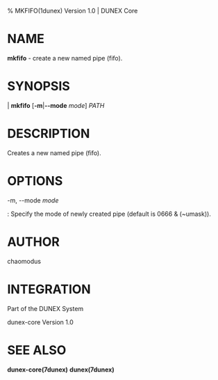 % MKFIFO(1dunex) Version 1.0 | DUNEX Core

NAME
====

**mkfifo** - create a new named pipe (fifo).

SYNOPSIS
========

| **mkfifo** \[**-m**|**\-\-mode** _mode_] _PATH_

DESCRIPTION
===========

Creates a new named pipe (fifo).

OPTIONS
=======

-m, \-\-mode *mode*

: Specify the mode of newly created pipe (default is 0666 & (~umask)).

AUTHOR
======

chaomodus

INTEGRATION
===========

Part of the DUNEX System

dunex-core Version 1.0

SEE ALSO
========

**dunex-core(7dunex)** **dunex(7dunex)**
